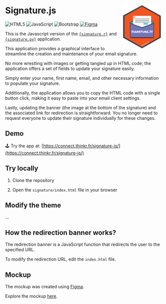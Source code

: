 # Signature.js <img src="signature/www/assets/signature_hex.png" align="right" alt="Signature.py logo" style="height: 140px;"></a>

![HTML5](https://img.shields.io/badge/html5-%23E34F26.svg?style=for-the-badge&logo=html5&logoColor=white)
![JavaScript](https://img.shields.io/badge/javascript-%23323330.svg?style=for-the-badge&logo=javascript&logoColor=%23F7DF1E)
![Bootstrap](https://img.shields.io/badge/bootstrap-%238511FA.svg?style=for-the-badge&logo=bootstrap&logoColor=white)
[![Figma](https://img.shields.io/badge/figma-%23F24E1E.svg?style=for-the-badge&logo=figma&logoColor=white)](https://www.figma.com/proto/u95KvEqgWLB8arxt7saZcJ/%7Bsignature%7D?node-id=705-5&t=xevegkmzONTrRyR3-8&scaling=contain&content-scaling=fixed&page-id=0%3A1&starting-point-node-id=705%3A5&hide-ui=1)

This is the Javascript version of the [`{signature.r}`](https://github.com/ThinkR-open/signature.r) and [`{signature.py}`](https://github.com/ThinkR-open/signature.py) application.

This application provides a graphical interface to streamline the creation and maintenance of your email signature.

No more wrestling with images or getting tangled up in HTML code; the application offers a set of fields to update your signature easily.

Simply enter your name, first name, email, and other necessary information to populate your signature.

Additionally, the application allows you to copy the HTML code with a single button click, making it easy to paste into your email client settings.

Lastly, updating the banner (the image at the bottom of the signature) and the associated link for redirection is straightforward. You no longer need to request everyone to update their signature individually for these changes.

## Demo

🕹️ Try the app at:
[https://connect.thinkr.fr/signature-js/](https://connect.thinkr.fr/signature-js/)

## Try locally

1. Clone the repository

2. Open the `signature/index.html` file in your browser

## Modify the theme

...

## How the redirection banner works?

The redirection banner is a JavaScript function that redirects the user to the specified URL.

To modify the redirection URL, edit the `index.html` file.

## Mockup

The mockup was created using [Figma](https://www.figma.com/).

Explore the mockup [here](https://www.figma.com/proto/u95KvEqgWLB8arxt7saZcJ/%7Bsignature%7D?node-id=705-5&t=xevegkmzONTrRyR3-8&scaling=contain&content-scaling=fixed&page-id=0%3A1&starting-point-node-id=705%3A5&hide-ui=1).
